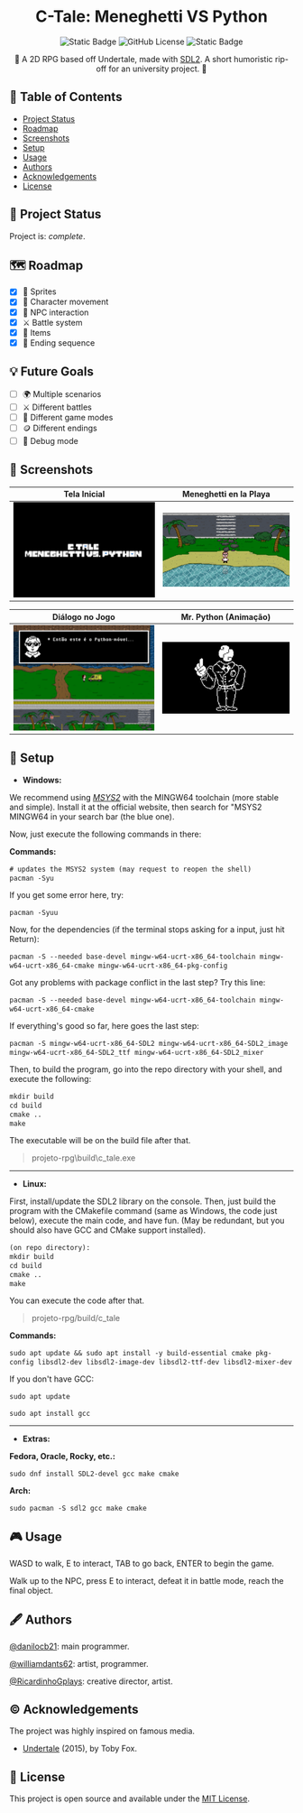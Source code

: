 <h1 align="center">C-Tale: Meneghetti VS Python</h1>
<p align="center">
  <img alt="Static Badge" src="https://img.shields.io/badge/COMPLETE-2ecc71?style=for-the-badge">
  <img alt="GitHub License" src="https://img.shields.io/github/license/danilocb21/projeto-rpg?style=for-the-badge&logo=github&color=purple">
  <img alt="Static Badge" src="https://img.shields.io/badge/Language-blue?style=for-the-badge&logo=c">
</p>
<p align="center">
🐍 A 2D RPG based off Undertale, made with <a href="https://wiki.libsdl.org/SDL2">SDL2</a>. A short humoristic rip-off for an university project. 🐍
</p>

## 👾 Table of Contents
- [Project Status](#project-status)
- [Roadmap](#roadmap)
- [Screenshots](#screenshots)
- [Setup](#setup)
- [Usage](#usage)
- [Authors](#authors)
- [Acknowledgements](#acknowledgements)
- [License](#license)

## 🔋 Project Status
Project is: _complete_.

## 🗺️ Roadmap
- [x] 🎨 Sprites
- [x] 🏃 Character movement
- [x] 💬 NPC interaction
- [x] ⚔️ Battle system
- [x] 🎒 Items
- [x] 🚩 Ending sequence
## 💡 Future Goals
- [ ] 🌍 Multiple scenarios
- [ ] ⚔️ Different battles
- [ ] 🚂 Different game modes
- [ ] 🪙 Different endings
- [ ] 👾 Debug mode

## 📸 Screenshots

| Tela Inicial | Meneghetti en la Playa |
|--------------|-------------------------|
| ![TITLE](assets/screenshots/title.png) | ![MENEGHETTI_EN_LA_PLAYA](assets/screenshots/meneghetti_en_la_playa.png) |

| Diálogo no Jogo | Mr. Python (Animação) |
|-----------------|------------------------|
| ![DIALOGUE](assets/screenshots/dialogue.png) | ![MR_PYTHON](assets/screenshots/mr_python.gif) |

## 💾 Setup
- __Windows:__

 We recommend using [_MSYS2_](http://msys2.org/) with the MINGW64 toolchain (more stable and simple). Install it at the official website, then search for "MSYS2 MINGW64 in your search bar (the blue one).

 Now, just execute the following commands in there:

__Commands:__

```
# updates the MSYS2 system (may request to reopen the shell)
pacman -Syu
```

If you get some error here, try:

```
pacman -Syuu
```

Now, for the dependencies (if the terminal stops asking for a input, just hit Return):

```
pacman -S --needed base-devel mingw-w64-ucrt-x86_64-toolchain mingw-w64-ucrt-x86_64-cmake mingw-w64-ucrt-x86_64-pkg-config
```

Got any problems with package conflict in the last step? Try this line:

```
pacman -S --needed base-devel mingw-w64-ucrt-x86_64-toolchain mingw-w64-ucrt-x86_64-cmake
```

If everything's good so far, here goes the last step:

```
pacman -S mingw-w64-ucrt-x86_64-SDL2 mingw-w64-ucrt-x86_64-SDL2_image mingw-w64-ucrt-x86_64-SDL2_ttf mingw-w64-ucrt-x86_64-SDL2_mixer
```

Then, to build the program, go into the repo directory with your shell, and execute the following:

```
mkdir build
cd build
cmake ..
make
```

The executable will be on the build file after that.

> projeto-rpg\build\c_tale.exe

<hr>

- __Linux:__

 First, install/update the SDL2 library on the console. Then, just build the program with the CMakefile command (same as Windows, the code just below), execute the main code, and have fun. (May be redundant, but you should also have GCC and CMake support installed).

 ```
(on repo directory):
mkdir build
cd build
cmake ..
make
```

You can execute the code after that.

> projeto-rpg/build/c_tale

__Commands:__

```
sudo apt update && sudo apt install -y build-essential cmake pkg-config libsdl2-dev libsdl2-image-dev libsdl2-ttf-dev libsdl2-mixer-dev
```

If you don't have GCC:

```
sudo apt update
```

```
sudo apt install gcc
```

<hr>

- __Extras:__

__Fedora, Oracle, Rocky, etc.:__

```
sudo dnf install SDL2-devel gcc make cmake
```

__Arch:__

```
sudo pacman -S sdl2 gcc make cmake
```

## 🎮 Usage
WASD to walk, E to interact, TAB to go back, ENTER to begin the game.

Walk up to the NPC, press E to interact, defeat it in battle mode, reach the final object.

## 🖋️ Authors
[@danilocb21](https://github.com/danilocb21): main programmer.

[@williamdants62](https://github.com/williamdants62): artist, programmer.

[@RicardinhoGplays](https://github.com/RicardinhoGplays): creative director, artist.

## ©️ Acknowledgements
The project was highly inspired on famous media.
- [Undertale](https://undertale.com/) (2015), by Toby Fox.

## 📙 License
This project is open source and available under the [MIT License](./LICENSE).
